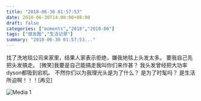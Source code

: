 ```yaml
---
title: "2018-06-30 01:57:53"
date: 2018-06-30T14:00:00+08:00
draft: false
categories: ["moments","2018","2018-06"]
tags: ["朋友圈","生活记录"]
summary: "2018-06-30 01:57:53..."
---
```


找了洗地毯公司来家里，结果人家表示拒绝，嫌我地毯上头发太多。
要我自己先把头发搞走。
[微笑]我要是自己能搞走我叫你们来作甚？
我头发曾经把大功率dyson都吸到宕机。
不然你们以为我理光头是为了什么？
是为了时髦吗？
是生活所迫啊！！！[再见]

![Media 1](/Moments/photos/2018-06-30/201806300157530.jpg)


